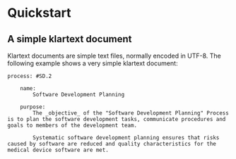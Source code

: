# Quickstart

## A simple klartext document

Klartext documents are simple text files, normally encoded in UTF-8. The following example shows a very simple klartext document:

``` klartext title="Simple klartext document"
process: #SD.2

    name:
        Software Development Planning

    purpose:
        The _objective_ of the "Software Development Planning" Process is to plan the software development tasks, communicate procedures and goals to members of the development team.

        Systematic software development planning ensures that risks caused by software are reduced and quality characteristics for the medical device software are met.
```

